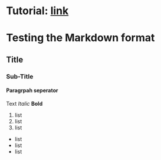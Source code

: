 # Tutorial: [link](https://docs.github.com/en/get-started/quickstart/hello-world)

# Testing the Markdown format
## Title
### Sub-Title
#### Paragrpah seperator
Text
*Italic*
**Bold**

1. list
2. list
3. list

- list
- list
- list


